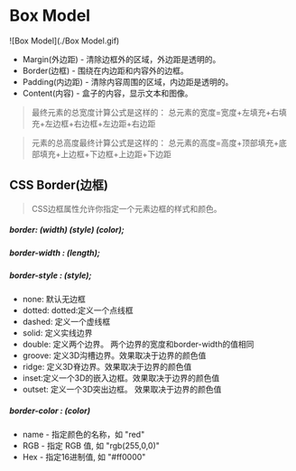 # Box Model 

![Box Model](./Box Model.gif)

- Margin(外边距) - 清除边框外的区域，外边距是透明的。
- Border(边框) - 围绕在内边距和内容外的边框。
- Padding(内边距) - 清除内容周围的区域，内边距是透明的。
- Content(内容) - 盒子的内容，显示文本和图像。

>最终元素的总宽度计算公式是这样的：
总元素的宽度=宽度+左填充+右填充+左边框+右边框+左边距+右边距

>元素的总高度最终计算公式是这样的：
总元素的高度=高度+顶部填充+底部填充+上边框+下边框+上边距+下边距

## CSS Border(边框)
>CSS边框属性允许你指定一个元素边框的样式和颜色。

##### border: (width) (style) (color);

##### border-width : (length);

##### border-style : (style);
- none: 默认无边框
- dotted: dotted:定义一个点线框
- dashed: 定义一个虚线框
- solid: 定义实线边界
- double: 定义两个边界。 两个边界的宽度和border-width的值相同
- groove: 定义3D沟槽边界。效果取决于边界的颜色值
- ridge: 定义3D脊边界。效果取决于边界的颜色值
- inset:定义一个3D的嵌入边框。效果取决于边界的颜色值
- outset: 定义一个3D突出边框。 效果取决于边界的颜色值

##### border-color : (color)
- name - 指定颜色的名称，如 "red"
- RGB - 指定 RGB 值, 如 "rgb(255,0,0)"
- Hex - 指定16进制值, 如 "#ff0000"
